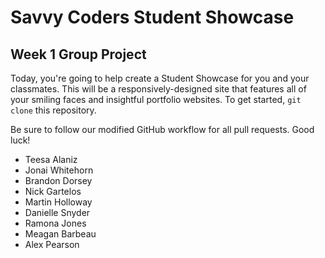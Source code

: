# Savvy Coders Student Showcase
## Week 1 Group Project

Today, you're going to help create a Student Showcase for you and your classmates. This will be a responsively-designed site that features all of your smiling faces and insightful portfolio websites. To get started, `git clone` this repository.

Be sure to follow our modified GitHub workflow for all pull requests. Good luck!

+ Teesa Alaniz
+ Jonai Whitehorn
+ Brandon Dorsey
+ Nick Gartelos
+ Martin Holloway
+ Danielle Snyder
+ Ramona Jones
+ Meagan Barbeau
+ Alex Pearson
